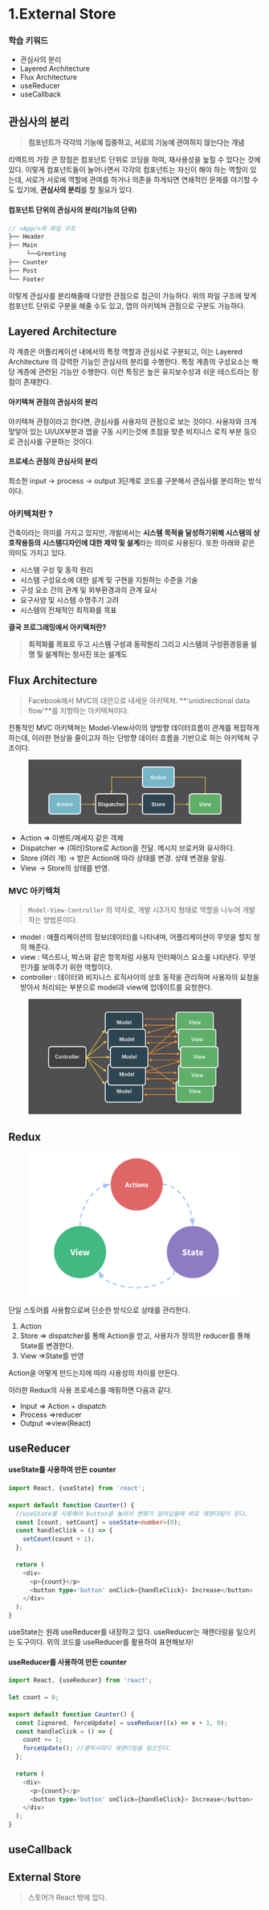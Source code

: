 # 1.External Store

### 학습 키워드

* 관심사의 분리
* Layered Architecture
* Flux Architecture
* useReducer
* useCallback

## 관심사의 분리

> **컴포넌트가 각각의 기능에 집중하고, 서로의 기능에 관여하지 않는다는 개념**

리엑트의 가장 큰 장점은 컴포넌트 단위로 코딩을 하여, 재사용성을 높힐 수 있다는 것에 있다. 이렇게 컴포넌트들이 늘어나면서 각각의 컴포넌트는 자신이 해야 하는 역할이 있는데, 서로가 서로에 역할에 관여를 하거나 의존을 하게되면 연쇄적인 문제를 야기할 수도 있기에, **관심사의 분리**를 할 필요가 있다.

#### 컴포넌트 단위의 관심사의 분리(기능의 단위)

```typescript
// <App/>의 파일 구조
├── Header
├── Main
     └──Greeting 
├── Counter
├── Post
└── Footer
```

이렇게 관심사를 분리해줄때 다양한 관점으로 접근이 가능하다. 위의 파일 구조에 맞게 컴포넌트 단위로 구분을 해줄 수도 있고, 앱의 아키텍쳐 관점으로 구분도 가능하다.

## Layered Architecture

각 계층은 어플리케이션 내에서의 특정 역할과 관심사로 구분되고, 이는 Layered Architecture 의 강력한 기능인 관심사의 분리를 수행한다. 특정 계층의 구성요소는 해당 계층에 관련된 기능만 수행한다. 이런 특징은 높은 유지보수성과 쉬운 테스트라는 장점이 존재한다.

#### 아키텍쳐 관점의 관심사의 분리

아키텍쳐 관점이라고 한다면, 관심사를 사용자의 관점으로 보는 것이다. 사용자와 크게 맞닿아 있는 UI/UX부분과 앱을 구동 시키는것에 초점을 맞춘 비지니스 로직 부분 등으로 관심사를 구분하는 것이다.



#### 프로세스 관점의 관심사의 분리

최소한 input -> process -> output 3단계로 코드를 구분해서 관심사를 분리하는 방식이다.



### 아키텍쳐란 ?&#x20;

건축이라는 의미를 가지고 있지만, 개발에서는 **시스템 목적을 달성하기위해 시스템의 상호작용등의 시스템디자인에 대한 제약 및 설계**라는 의미로 사용된다. 또한 아래와 같은 의미도 가지고 있다.

* 시스템 구성 및 동작 원리
* 시스템 구성요소에 대한 설계 및 구현을 지원하는 수준을 기술
* 구성 요소 간의 관계 및 외부환경과의 관계 묘사
* 요구사양 및 시스템 수명주기 고려
* 시스템의 전체적인 최적화를 목표

**결국 프로그래밍에서 아키텍처란?**

> **최적화를 목표로 두고 시스템 구성과 동작원리 그리고 시스템의 구성환경등을 설명 및 설계하는 청사진 또는 설계도**



## Flux Architecture

> Facebook에서 MVC의 대안으로 내세운 아키텍쳐. **'unidirectional data flow'**를 지향하는 아키텍쳐이다.

전통적인 MVC 아키텍쳐는 Model-View사이의 양방향 데이터흐름이 관계를 복잡하게 하는데, 이러한 현상을 줄이고자 하는 단방향 데이터 흐름을 기반으로 하는 아키텍쳐 구조이다.

<figure><img src="../.gitbook/assets/image (6).png" alt=""><figcaption></figcaption></figure>

* Action => 이벤트/메세지 같은 객체
* Dispatcher => (여러)Store로 Action을 전달. 메시지 브로커와 유사하다.
* Store (여러 개) → 받은 Action에 따라 상태를 변경. 상태 변경을 알림.
* View → Store의 상태를 반영.

### **MVC 아키텍쳐**

> `Model-View-Controller` 의 약자로, 개발 시3가지 형태로 역할을 나누어 개발하는 방법론이다.

* model : 애플리케이션의 정보(데이터)를 나타내며, 어플리케이션이 무엇을 할지 정의 해준다.
* view : 텍스트나, 박스와 같은 항목처럼 사용자 인터페이스 요소를 나타낸다. 무엇인가를 보여주기 위한 역할이다.
* controller : 데이터와 비지니스 로직사이의 상호 동작을 관리하며 사용자의 요청을 받아서 처리되는 부분으로 model과 view에 업데이트를 요청한다.

<figure><img src="../.gitbook/assets/image.png" alt=""><figcaption></figcaption></figure>

## Redux

<figure><img src="../.gitbook/assets/image (3).png" alt=""><figcaption></figcaption></figure>

단일 스토어를 사용함으로써 단순한 방식으로 상태를 관리한다.

1. Action
2. Store => dispatcher를 통해 Action을 받고, 사용자가 정의한 reducer를 통해 State를 변경한다.
3. View =>State를 반영

Action을 어떻게 만드는지에 따라 사용성의 차이를 만든다.

이러한 Redux의 사용 프로세스를 매핑하면 다음과 같다.

* Input => Action + dispatch
* Process =>reducer
* Output =>view(React)

## useReducer



#### useState를 사용하여 만든 counter

```typescript
import React, {useState} from 'react';

export default function Counter() {
  //useState를 사용해야 button을 눌러서 변화가 일어났을때 바로 재랜더링이 된다.
  const [count, setCount] = useState<number>(0);
  const handleClick = () => {
    setCount(count + 1);
  };

  return (
    <div>
      <p>{count}</p>
      <button type='button' onClick={handleClick}> Increase</button>
    </div>
  );
}
```

useState는 원래  useReducer를 내장하고 있다. useReducer는 재랜더링을 일으키는 도구이다. 위의 코드를 useReducer를 활용하여 표현해보자!



#### useReducer를 사용하여 만든 counter

```typescript
import React, {useReducer} from 'react';

let count = 0;

export default function Counter() {
  const [ignored, forceUpdate] = useReducer((x) => x + 1, 0);
  const handleClick = () => {
    count += 1;
    forceUpdate(); //클릭시마다 재랜더링을 일으킨다.
  };

  return (
    <div>
      <p>{count}</p>
      <button type='button' onClick={handleClick}> Increase</button>
    </div>
  );
}
```

## useCallback



## External Store

> 스토어가 React 밖에 있다.





